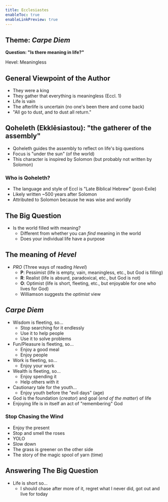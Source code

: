 ```yaml
---
title: Ecclesiastes
enableToc: true
enableLinkPreview: true
---
```


## Theme: *Carpe Diem*

**Question: "Is there meaning in life?"**

Hevel: Meaningless

## General Viewpoint of the Author

- They were a king
- They gather that everything is meaningless (Eccl. 1)
- Life is vain
- The afterlife is uncertain (no one's been there and come back)
- "All go to dust, and to dust all return."

## Qoheleth (Ekklēsiastou): "the gatherer of the assembly"

- Qoheleth guides the assembly to reflect on life's big questions
- Focus is "under the sun" (of the world)
- This character is inspired by Solomon (but probably not written by Solomon)

### Who is Qoheleth?

- The language and style of Eccl is "Late Biblical Hebrew" (post-Exile)
- Likely written ~500 years after Solomon
- Attributed to Solomon because he was wise and worldly

## The Big Question

- Is the world filled with meaning?
	- Different from whether you can *find* meaning in the world
	- Does your individual life have a purpose

## The meaning of *Hevel*

- *PRO* (Three ways of reading *Hevel*)
	- **P**: Pessimist (life is empty, vain, meaningless, etc., but God is filling)
	- **R**: Realist (life is absurd, paradoxical, etc., but God is not)
	- **O**: Optimist (life is short, fleeting, etc., but enjoyable for one who lives for God)
	- Williamson suggests the *optimist* view

## *Carpe Diem*

- Wisdom is fleeting, so...
	- Stop searching for it endlessly
	- Use it to help people
	- Use it to solve problems
- Fun/Pleasure is fleeting, so...
	- Enjoy a good meal
	- Enjoy people
- Work is fleeting, so...
	- Enjoy your work
- Wealth is fleeting, so...
	- Enjoy spending it
	- Help others with it
- Cautionary tale for the youth...
	-  Enjoy youth before the "evil days" (age)
- God is the foundation (*creator*) and goal (*end of the matter*) of life
- Enjoying life is in itself an act of "remembering" God

### Stop Chasing the Wind

- Enjoy the present
- Stop and smell the roses
- YOLO
- Slow down
- The grass is greener on the other side
- The story of the magic spool of yarn (time)

## Answering The Big Question

- Life is short so...
	- I should chase after more of it, regret what I never did, got out and live for today

